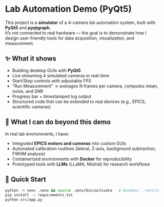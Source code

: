 # Lab Automation Demo (PyQt5)

This project is a **simulator** of a 4-camera lab automation system, built with **PyQt5** and **pyqtgraph**.  
It’s not connected to real hardware — the goal is to demonstrate how I design user-friendly tools for data acquisition, visualization, and measurement.

## ✨ What it shows
- Building desktop GUIs with **PyQt5**
- Live streaming 4 simulated cameras in real-time
- Start/Stop controls with adjustable FPS
- "Run Measurement" → averages N frames per camera, computes mean, noise, and SNR
- Progress bar + timestamped log output
- Structured code that can be extended to real devices (e.g., EPICS, scientific cameras)

## 🔮 What I can do beyond this demo
In real lab environments, I have:
- Integrated **EPICS motors and cameras** into custom GUIs
- Automated calibration routines (lateral, Z-axis, background subtraction, FWHM analysis)
- Containerized environments with **Docker** for reproducibility
- Prototyped tools with **LLMs** (LLaMA, Mistral) for research workflows

## 🚀 Quick Start
```bash
python -m venv .venv && source .venv/bin/activate   # Windows: .venv\Scripts\activate
pip install -r requirements.txt
python src/app.py


